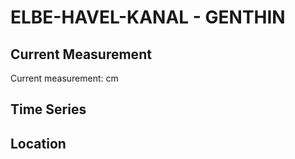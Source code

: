 # ELBE-HAVEL-KANAL - GENTHIN

## Current Measurement

Current measurement: <Value topic="rivers/pegel-online/EHK/GENTHIN/measurementValue"/> cm

## Time Series

<TimeSeries topic="rivers/pegel-online/EHK/GENTHIN/measurementValue" period="week" />

## Location

<WorldMap>
  <Marker lat="52.41085682161222" lon="12.140021546748292" labelTopic="rivers/pegel-online/EHK/GENTHIN" />
</WorldMap>
